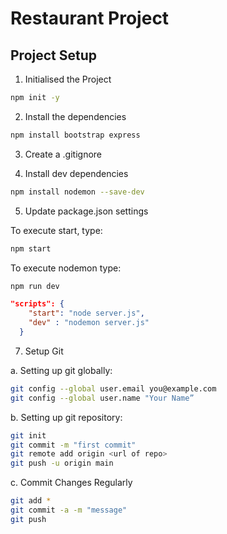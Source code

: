 # Restaurant Project

## Project Setup

1. Initialised the Project
```bash
npm init -y
````

2. Install the dependencies

```bash
npm install bootstrap express
```

3. Create a .gitignore

4. Install dev dependencies
```bash
npm install nodemon --save-dev
```

5. Update package.json settings

To execute start, type:
```bash
npm start
```

To execute nodemon type:
```bash
npm run dev
```

```json
"scripts": {
    "start": "node server.js",
    "dev" : "nodemon server.js"
  }
```

7. Setup Git

a. Setting up git globally:
```bash
git config --global user.email you@example.com
git config --global user.name "Your Name”
```
b. Setting up git repository:
```bash
git init
git commit -m "first commit"
git remote add origin <url of repo>
git push -u origin main
```

c. Commit Changes Regularly
```bash
git add *
git commit -a -m "message"
git push
```